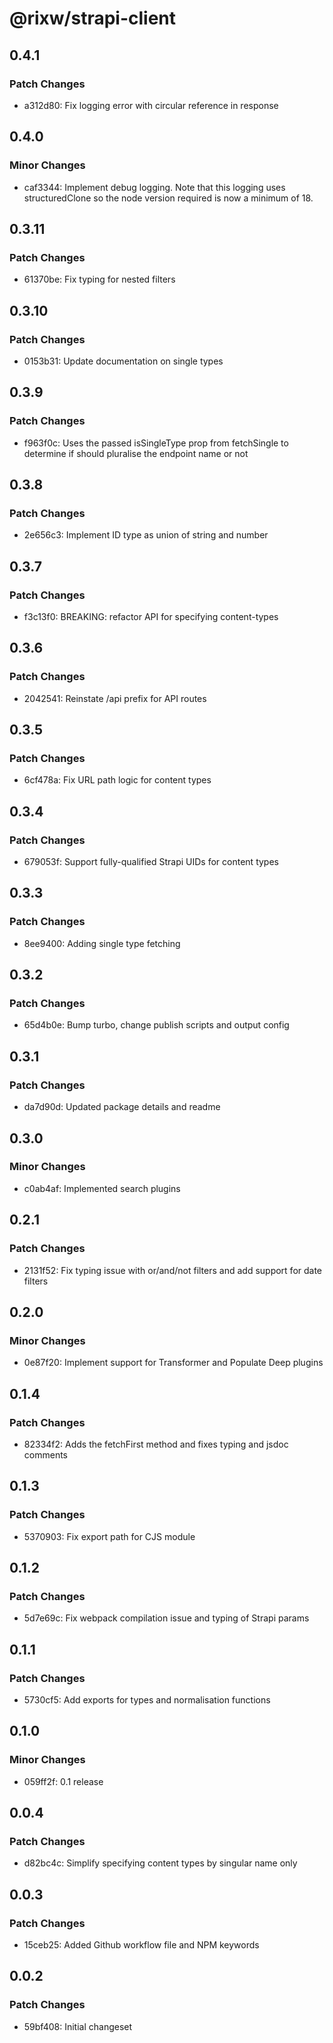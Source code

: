 # @rixw/strapi-client

## 0.4.1

### Patch Changes

- a312d80: Fix logging error with circular reference in response

## 0.4.0

### Minor Changes

- caf3344: Implement debug logging. Note that this logging uses structuredClone so the node version required is now a minimum of 18.

## 0.3.11

### Patch Changes

- 61370be: Fix typing for nested filters

## 0.3.10

### Patch Changes

- 0153b31: Update documentation on single types

## 0.3.9

### Patch Changes

- f963f0c: Uses the passed isSingleType prop from fetchSingle to determine if should pluralise the endpoint name or not

## 0.3.8

### Patch Changes

- 2e656c3: Implement ID type as union of string and number

## 0.3.7

### Patch Changes

- f3c13f0: BREAKING: refactor API for specifying content-types

## 0.3.6

### Patch Changes

- 2042541: Reinstate /api prefix for API routes

## 0.3.5

### Patch Changes

- 6cf478a: Fix URL path logic for content types

## 0.3.4

### Patch Changes

- 679053f: Support fully-qualified Strapi UIDs for content types

## 0.3.3

### Patch Changes

- 8ee9400: Adding single type fetching

## 0.3.2

### Patch Changes

- 65d4b0e: Bump turbo, change publish scripts and output config

## 0.3.1

### Patch Changes

- da7d90d: Updated package details and readme

## 0.3.0

### Minor Changes

- c0ab4af: Implemented search plugins

## 0.2.1

### Patch Changes

- 2131f52: Fix typing issue with or/and/not filters and add support for date filters

## 0.2.0

### Minor Changes

- 0e87f20: Implement support for Transformer and Populate Deep plugins

## 0.1.4

### Patch Changes

- 82334f2: Adds the fetchFirst method and fixes typing and jsdoc comments

## 0.1.3

### Patch Changes

- 5370903: Fix export path for CJS module

## 0.1.2

### Patch Changes

- 5d7e69c: Fix webpack compilation issue and typing of Strapi params

## 0.1.1

### Patch Changes

- 5730cf5: Add exports for types and normalisation functions

## 0.1.0

### Minor Changes

- 059ff2f: 0.1 release

## 0.0.4

### Patch Changes

- d82bc4c: Simplify specifying content types by singular name only

## 0.0.3

### Patch Changes

- 15ceb25: Added Github workflow file and NPM keywords

## 0.0.2

### Patch Changes

- 59bf408: Initial changeset
